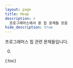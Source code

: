 ```yaml
---
layout: page
title: Heap
description: >
  프로그래머스에서 푼 힙 문제들 모음
hide_description: true
---
```

프로그래머스 힙 관련 문제들입니다.

0. 
{:toc}
